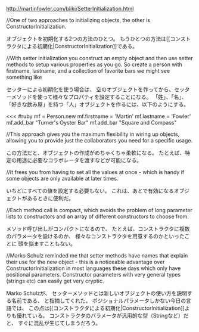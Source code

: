 http://martinfowler.com/bliki/SetterInitialization.html

//One of two approaches to initializing objects, the other is ConstructorInitialization.

オブジェクトを初期化する2つの方法のひとつ。
もうひとつの方法は[[コンストラクタによる初期化|ConstructorInitialization]]である。

//With setter initialization you construct an empty object and then use setter methods to setup various properties as you go. So create a person with firstname, lastname, and a collection of favorite bars we might see something like

セッターによる初期化を使う場合は、
空のオブジェクトを作ってから、セッターメソッドを使って様々なプロパティを設定することになる。
「姓」、「名」、「好きな飲み屋」を持つ「人」オブジェクトを作るには、以下のようにする。

<<<
#ruby
mf = Person.new
mf.firstname = 'Martin'
mf.lastname = 'Fowler'
mf.add_bar "Turner's Oyster Bar"
mf.add_bar "Square and Compass"
>>>

//This approach gives you the maximum flexibility in wiring up objects, allowing you to provide just the collaborators you need for a specific usage.

この方法だと、オブジェクトの作成がめちゃくちゃ柔軟になる。
たとえば、特定の用途に必要なコラボレータを渡すなどが可能になる。

//It frees you from having to set all the values at once - which is handy if some objects are only available at later times.

いちどにすべての値を設定する必要もない。
これは、あとで有効になるオブジェクトがあるときに便利だ。

//Each method call is compact, which avoids the problem of long parameter lists to constructors and an array of different constructors to choose from.

メソッド呼び出しがコンパクトになるので、
たとえば、コンストラクタに複数のパラメータを設けるのか、
様々なコンストラクタを用意するのかといったことに
頭を悩ますこともない。

//Marko Schulz reminded me that setter methods have names that explain their use for the new object - this is a noticeable advantage over ConstructorInitialization in most languages these days which only have positional parameters. Constructor parameters with very general types (strings etc) can easily get very cryptic.

Marko Schulzが、
セッターメソッドとは新しいオブジェクトの使い方を説明する名前である、
と指摘してくれた。
ポジショナルパラメータしかない今日の言語では、
この点は[[コンストラクタによる初期化|ConstructorInitialization]]よりも優れている。
コンストラクタのパラメータが汎用的な型（Stringなど）だと、
すぐに混乱が生じてしまうだろう。
